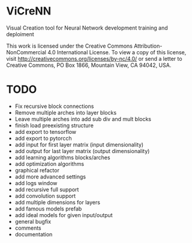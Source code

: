 # ViCreNN
Visual Creation tool for Neural Network development training and deploiment


This work is licensed under the Creative Commons Attribution-NonCommercial 4.0 International License. To view a copy of this license, visit http://creativecommons.org/licenses/by-nc/4.0/ or send a letter to Creative Commons, PO Box 1866, Mountain View, CA 94042, USA.


# TODO

- Fix recursive block connections
- Remove multiple arches into layer blocks
- Leave multiple arches into add sub div and mult blocks
- finish load preexisting structure
- add export to tensorflow
- add export to pytorcch
- add input for first layer matrix (input dimensionality)
- add output for last layer matrix (output dimensionality)
- add learning algorithms blocks/arches
- add optimization algorithms
- graphical refactor
- add more advanced settings
- add logs window
- add recursive full support
- add convolution support
- add multiple dimensions for layers
- add famous models prefab
- add ideal models for given input/output
- general bugfix
- comments
- documentation

